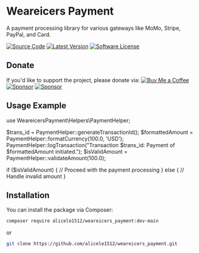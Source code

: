 # Weareicers Payment
A payment processing library for various gateways like MoMo, Stripe, PayPal, and Card.

[![Source Code](https://img.shields.io/badge/source-alicele1512/weareicers_payment-blue.svg?style=flat-square)](https://github.com/alicele1512/weareicers_payment)
[![Latest Version](https://img.shields.io/github/release/alicele1512/weareicers_payment.svg?style=flat-square)](https://github.com/alicele1512/weareicers_payment/releases)
[![Software License](https://img.shields.io/badge/license-MIT-brightgreen.svg?style=flat-square)](https://github.com/alicele1512/weareicers_payment/blob/master/LICENSE)

## Donate
If you'd like to support the project, please donate via:
[![Buy Me a Coffee](https://img.shields.io/badge/buyme-a-Coffee-yellow.svg)](https://www.buymeacoffee.com/alicele)
[![Sponsor](https://img.shields.io/badge/sponsor-GitHub-yellow.svg)](https://github.com/sponsors/alicele1512)
[![Sponsor](https://img.shields.io/badge/sponsor-Paypal-yellow.svg)](https://www.paypal.me/alicele1512)

## Usage Example
use WeareicersPayment\Helpers\PaymentHelper;

$trans_id = PaymentHelper::generateTransactionId();
$formattedAmount = PaymentHelper::formatCurrency(100.0, 'USD');
PaymentHelper::logTransaction("Transaction $trans_id: Payment of $formattedAmount initiated.");
$isValidAmount = PaymentHelper::validateAmount(100.0);

if ($isValidAmount) {
    // Proceed with the payment processing
} else {
    // Handle invalid amount
}


## Installation
You can install the package via Composer:
```bash
composer require alicele1512/weareicers_payment:dev-main
```
or
```bash
git clone https://github.com/alicele1512/weareicers_payment.git
```
